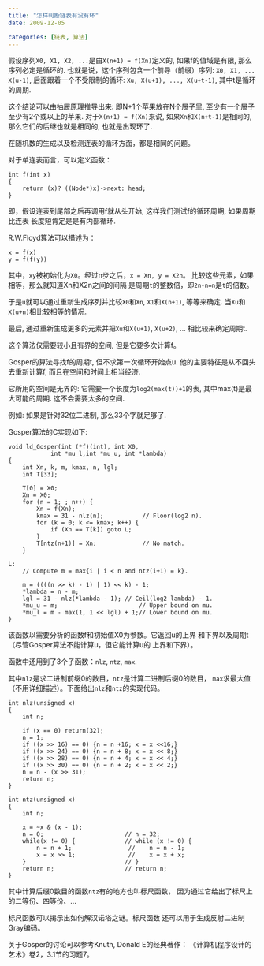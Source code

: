 ```yaml
---
title: "怎样判断链表有没有环"
date: 2009-12-05

categories: [链表, 算法]
---
```


假设序列`X0, X1, X2, ...`是由`X(n+1) = f(Xn)`定义的, 如果f的值域是有限,
那么序列必定是循环的.
也就是说，这个序列包含一个前导（前缀）序列: `X0, X1, ... X(u-1)`,
后面跟着一个不受限制的循环: `Xu, X(u+1), ..., X(u+t-1)`, 其中t是循环的周期.

这个结论可以由抽屉原理推导出来:
即N+1个苹果放在N个屉子里, 至少有一个屉子至少有2个或以上的苹果.
对于`X(n+1) = f(Xn)`来说, 如果`Xn`和`X(n+t-1)`是相同的, 那么它们的后继也就是相同的,
也就是出现环了.

在随机数的生成以及检测连表的循环方面，都是相同的问题。

对于单连表而言，可以定义函数：

	int f(int x)
	{
		return (x)? ((Node*)x)->next: head;
	}

即，假设连表到尾部之后再调用f就从头开始,
这样我们测试f的循环周期, 如果周期比连表
长度短肯定是是有内部循环.

R.W.Floyd算法可以描述为：

	x = f(x)
	y = f(f(y))

其中，`xy`被初始化为`X0`。经过n步之后，`x = Xn, y = X2n`。
比较这些元素，如果相等，那么就知道Xn和X2n之间的间隔
是周期`t`的整数倍，即`2n-n=n`是`t`的倍数。

于是`u`就可以通过重新生成序列并比较`X0`和`Xn`, `X1`和`X(n+1)`, 等等来确定.
当`Xu`和`X(u+n)`相比较相等的情况.

最后, 通过重新生成更多的元素并把`Xu`和`X(u+1)`, `X(u+2)`, ...
相比较来确定周期t.

这个算法仅需要较小且有界的空间, 但是它要多次计算f。

Gosper的算法寻找f的周期t, 但不求第一次循环开始点u.
他的主要特征是从不回头去重新计算f, 而且在空间和时间上相当经济.

它所用的空间是无界的: 它需要一个长度为`log2(max(t))+1`的表,
其中max(t)是最大可能的周期. 这不会需要太多的空间.

例如: 如果是针对32位二进制, 那么33个字就足够了.

Gosper算法的C实现如下:

	void ld_Gosper(int (*f)(int), int X0,
				int *mu_l,int *mu_u, int *lambda)
	{
		int Xn, k, m, kmax, n, lgl;
		int T[33];

		T[0] = X0;
		Xn = X0;
		for (n = 1; ; n++) {
			Xn = f(Xn);
			kmax = 31 - nlz(n);           // Floor(log2 n).
			for (k = 0; k <= kmax; k++) {
				if (Xn == T[k]) goto L;
			}
			T[ntz(n+1)] = Xn;             // No match.
		}

	L:
		// Compute m = max{i | i < n and ntz(i+1) = k}.

		m = ((((n >> k) - 1) | 1) << k) - 1;
		*lambda = n - m;
		lgl = 31 - nlz(*lambda - 1); // Ceil(log2 lambda) - 1.
		*mu_u = m;                       // Upper bound on mu.
		*mu_l = m - max(1, 1 << lgl) + 1;// Lower bound on mu.
	}

该函数以需要分析的函数f和初始值X0为参数。它返回u的上界
和下界以及周期t（尽管Gosper算法不能计算u，但它能计算u的
上界和下界）。

函数中还用到了3个子函数：`nlz`, `ntz`, `max`.

其中`nlz`是求二进制前缀0的数目，`ntz`是计算二进制后缀0的数目，
`max`求最大值（不用详细描述）。下面给出`nlz`和`ntz`的实现代码。

	int nlz(unsigned x)
	{
		int n;

		if (x == 0) return(32);
		n = 1;
		if ((x >> 16) == 0) {n = n +16; x = x <<16;}
		if ((x >> 24) == 0) {n = n + 8; x = x << 8;}
		if ((x >> 28) == 0) {n = n + 4; x = x << 4;}
		if ((x >> 30) == 0) {n = n + 2; x = x << 2;}
		n = n - (x >> 31);
		return n;
	}

	int ntz(unsigned x)
	{
		int n;

		x = ~x & (x - 1);
		n = 0;                       // n = 32;
		while(x != 0) {              // while (x != 0) {
			n = n + 1;                //    n = n - 1;
			x = x >> 1;               //    x = x + x;
		}                            // }
		return n;                    // return n;
	}

其中计算后缀0数目的函数`ntz`有的地方也叫标尺函数，
因为通过它给出了标尺上的二等份、四等份、...

标尺函数可以揭示出如何解汉诺塔之谜。标尺函数
还可以用于生成反射二进制Gray编码。

关于Gosper的讨论可以参考Knuth, Donald E的经典著作：
《计算机程序设计的艺术》卷2，3.1节的习题7。

